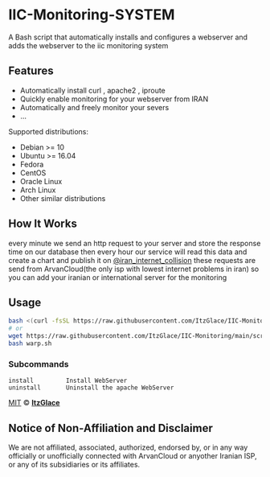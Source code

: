 # IIC-Monitoring-SYSTEM

A Bash script that automatically installs and configures a webserver and adds the webserver to the iic monitoring system

## Features

- Automatically install curl , apache2 , iproute
- Quickly enable monitoring for your webserver from IRAN
- Automatically and freely monitor your severs
- ...

Supported distributions:

- Debian >= 10
- Ubuntu >= 16.04
- Fedora
- CentOS
- Oracle Linux
- Arch Linux
- Other similar distributions

## How It Works

every minute we send an http request to your server and store the response time on our database
then every hour our service will read this data and create a chart and publish it on [@iran_internet_collision](https://t.me/iran_internet_collision)
these requests are send from ArvanCloud(the only isp with lowest internet problems in iran)
so you can add your iranian or international server for the monitoring

## Usage

```bash
bash <(curl -fsSL https://raw.githubusercontent.com/ItzGlace/IIC-Monitoring/main/script.sh)
# or
wget https://raw.githubusercontent.com/ItzGlace/IIC-Monitoring/main/script.sh
bash warp.sh
```

### Subcommands

```
install         Install WebServer
uninstall       Uninstall the apache WebServer
```

[MIT](https://github.com/ItzGlace/IIC-Monitoring/blob/main/LICENSE) © **[ItzGlace](https://ندارم-فعلا.برو)**

## Notice of Non-Affiliation and Disclaimer

We are not affiliated, associated, authorized, endorsed by, or in any way officially or unofficially connected with ArvanCloud or anyother Iranian ISP, or any of its subsidiaries or its affiliates.
